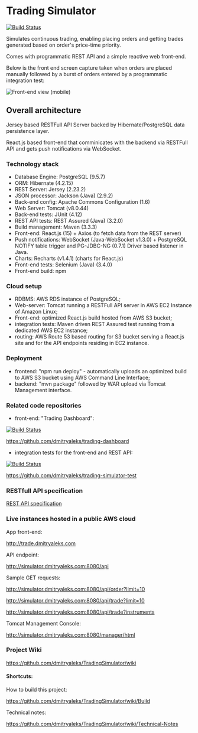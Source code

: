 # Trading Simulator

[![Build Status](https://travis-ci.com/dmitryaleks/trading-simulator.svg?branch=master)](https://travis-ci.com/dmitryaleks/trading-simulator)

Simulates continuous trading, enabling placing orders and getting trades generated based on order's price-time priority.

Comes with programmatic REST API and a simple reactive web front-end.

Below is the front end screen capture taken when orders are placed manually followed by a burst of orders entered by a programmatic integration test:

![Front-end view (mobile)](docs/img/TSD_RandomWalk.gif)
 
## Overall architecture

Jersey based RESTFull API Server backed by Hibernate/PostgreSQL data persistence layer.

React.js based front-end that comminicates with the backend via RESTFull API and gets push notifications via WebSocket.

### Technology stack

  * Database Engine:    PostgreSQL (9.5.7)
  * ORM:                Hibernate (4.2.15)
  * REST Server:        Jersey (2.23.2)
  * JSON processor:     Jackson (Java) (2.9.2)
  * Back-end config:    Apache Commons Configuration (1.6)
  * Web Server:         Tomcat (v8.0.44)
  * Back-end tests:     JUnit (4.12)
  * REST API tests:     REST Assured (Java) (3.2.0)
  * Build management:   Maven (3.3.3)
  * Front-end:          React.js (15) + Axios (to fetch data from the REST server)
  * Push notifications: WebSocket (Java-WebSocket v1.3.0) + PostgreSQL NOTIFY table trigger and PG-JDBC-NG (0.7.1) Driver based listener in Java.
  * Charts:             Recharts (v1.4.1) (charts for React.js)
  * Front-end tests:    Selenium (Java) (3.4.0)
  * Front-end build:    npm

### Cloud setup

  * RDBMS:              AWS RDS instance of PostgreSQL;
  * Web-server:         Tomcat running a RESTFull API server in AWS EC2 Instance of Amazon Linux;
  * Front-end:          optimized React.js build hosted from AWS S3 bucket;
  * integration tests:  Maven driven REST Assured test running from a dedicated AWS EC2 instance;
  * routing:            AWS Route 53 based routing for S3 bucket serving a React.js site and for the API endpoints residing in EC2 instance.

### Deployment

  * frontend:           "npm run deploy" - automatically uploads an optimized build to AWS S3 bucket using AWS Command Line Interface;
  * backend:            "mvn package" followed by WAR upload via Tomcat Management interface.

### Related code repositories

  * front-end: "Trading Dashboard":

  [![Build Status](https://travis-ci.com/dmitryaleks/trading-dashboard.svg?branch=master)](https://travis-ci.com/dmitryaleks/trading-dashboard)

  <https://github.com/dmitryaleks/trading-dashboard>

  * integration tests for the front-end and REST API:

  [![Build Status](https://travis-ci.com/dmitryaleks/trading-simulator-test.svg?branch=master)](https://travis-ci.com/dmitryaleks/trading-simulator-test)

  <https://github.com/dmitryaleks/trading-simulator-test>

### RESTfull API specification

[REST API specification](docs/api/APISPEC.md)

### Live instances hosted in a public AWS cloud

App front-end:

<http://trade.dmitryaleks.com>

API endpoint:

<http://simulator.dmitryaleks.com:8080/api>

Sample GET requests:

<http://simulator.dmitryaleks.com:8080/api/order?limit=10>

<http://simulator.dmitryaleks.com:8080/api/trade?limit=10>

<http://simulator.dmitryaleks.com:8080/api/trade?instruments>

Tomcat Management Console:

<http://simulator.dmitryaleks.com:8080/manager/html>

### Project Wiki

<https://github.com/dmitryaleks/TradingSimulator/wiki>

#### Shortcuts:

How to build this project:

<https://github.com/dmitryaleks/TradingSimulator/wiki/Build>

Technical notes:

<https://github.com/dmitryaleks/TradingSimulator/wiki/Technical-Notes>
